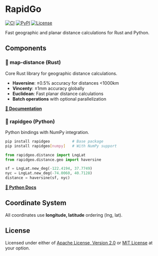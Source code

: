 # RapidGo

[![CI](https://github.com/gaker/rapidgeo/workflows/CI/badge.svg)](https://github.com/gaker/rapidgeo/actions)
[![PyPI](https://img.shields.io/pypi/v/rapidgeo.svg)](https://pypi.org/project/rapidgeo/)
[![License](https://img.shields.io/badge/license-MIT%20OR%20Apache--2.0-blue.svg)](LICENSE)

Fast geographic and planar distance calculations for Rust and Python.

## Components

### 🦀 map-distance (Rust)

Core Rust library for geographic distance calculations.

- **Haversine**: ±0.5% accuracy for distances <1000km
- **Vincenty**: ±1mm accuracy globally  
- **Euclidean**: Fast planar distance calculations
- **Batch operations** with optional parallelization

[**📖 Documentation**](https://docs.rs/map-distance)

### 🐍 rapidgeo (Python)

Python bindings with NumPy integration.

```bash
pip install rapidgeo          # Base package
pip install rapidgeo[numpy]   # With NumPy support
```

```python
from rapidgeo.distance import LngLat
from rapidgeo.distance.geo import haversine

sf = LngLat.new_deg(-122.4194, 37.7749)
nyc = LngLat.new_deg(-74.0060, 40.7128)
distance = haversine(sf, nyc)
```

[**📖 Python Docs**](https://github.com/gaker/rapidgo/tree/main/rapidgeo-py)


## Coordinate System

All coordinates use **longitude, latitude** ordering (lng, lat).

## License

Licensed under either of [Apache License, Version 2.0](LICENSE-APACHE) or [MIT License](LICENSE-MIT) at your option.